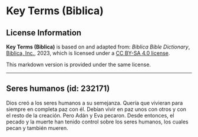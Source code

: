 # Key Terms (Biblica)

## License Information

**Key Terms (Biblica)** is based on and adapted from: _Biblica Bible Dictionary_, [Biblica, Inc.](https://www.biblica.com/), 2023, which is licensed under a [CC BY-SA 4.0 license](https://creativecommons.org/licenses/by-sa/4.0/legalcode.en).

This markdown version is provided under the same license.



--------------------------------

## Seres humanos (id: 232171)

Dios creó a los seres humanos a su semejanza. Quería que vivieran para siempre en completa paz con él. Debían vivir en paz unos con otros y con el resto de la creación. Pero Adán y Eva pecaron. Desde entonces, el pecado y la muerte han tenido control sobre los seres humanos, los cuales pecan y también mueren.


